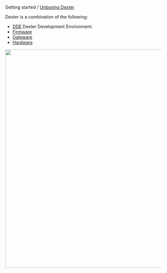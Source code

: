 Getting started / [Unboxing Dexter](Dexter-Setup)

Dexter is a combination of the following:

* [DDE](DDE) Dexter Development Environment.
* [Firmware](Firmware) 
* [Gateware](Gateware)
* [Hardware](Hardware)

<a href="http://techref.massmind.org/images/member/jmn-efp-786/DexterControl.html"><img src="http://techref.massmind.org/images/member/jmn-efp-786/HD_ControlSystem_20201015.svg" height="700" width="1584" align="top"></a>

